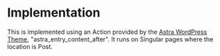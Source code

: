 # Implementation

This is implemented using an Action provided by the [Astra WordPress Theme](https://ajtatumdigital.com/recommends/astra/), "astra_entry_content_after". It runs on Singular pages where the location is Post.
